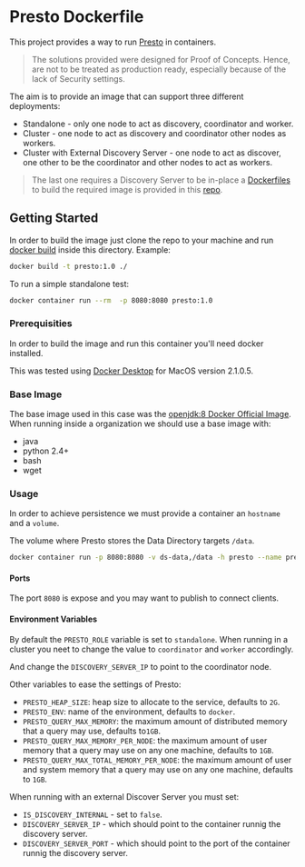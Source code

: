 # Presto Dockerfile

This project provides a way to run [Presto](https://prestodb.io) in containers.

> The solutions provided were designed for Proof of Concepts. Hence, are not to be treated as production ready, especially because of the lack of Security settings.

The aim is to provide an image that can support three different deployments:

- Standalone - only one node to act as discovery, coordinator and worker.
- Cluster - one node to act as discovery and coordinator other nodes as workers.
- Cluster with External Discovery Server - one node to act as discover, one other to be the coordinator and other nodes to act as workers.

> The last one requires a Discovery Server to be in-place a [Dockerfiles](https://docs.docker.com/engine/reference/builder/) to build the required image is provided in this [repo](https://github.com/ricardo-aires/discovery-server-deploy/blob/master/containers/docker/README.md).

## Getting Started

In order to build the image just clone the repo to your machine and run [docker build](https://docs.docker.com/engine/reference/commandline/build/) inside this directory. Example:

```bash
docker build -t presto:1.0 ./
```

To run a simple standalone test:

```bash
docker container run --rm  -p 8080:8080 presto:1.0
```

### Prerequisities

In order to build the image and run this container you'll need docker installed.

This was tested using [Docker Desktop](https://www.docker.com/products/docker-desktop) for MacOS version 2.1.0.5.

### Base Image

The base image used in this case was the [openjdk:8 Docker Official Image](https://hub.docker.com/_/openjdk). When running inside a organization we should use a base image with:

- java
- python 2.4+
- bash
- wget

### Usage

In order to achieve persistence we must provide a container an `hostname` and a `volume`.

The volume where Presto stores the Data Directory targets `/data`.

```bash
docker container run -p 8080:8080 -v ds-data,/data -h presto --name presto presto:1.0
```

#### Ports

The port `8080` is expose and you may want to publish to connect clients.

#### Environment Variables

By default the `PRESTO_ROLE` variable is set to `standalone`. When running in a cluster you neet to change the value to `coordinator` and `worker` accordingly.

And change the `DISCOVERY_SERVER_IP` to point to the coordinator node.

Other variables to ease the settings of Presto:

- `PRESTO_HEAP_SIZE`: heap size to allocate to the service, defaults to `2G`.
- `PRESTO_ENV`: name of the environment, defaults to `docker`.
- `PRESTO_QUERY_MAX_MEMORY`: the maximum amount of distributed memory that a query may use, defaults to`1GB`.
- `PRESTO_QUERY_MAX_MEMORY_PER_NODE`: the maximum amount of user memory that a query may use on any one machine, defaults to `1GB`.
- `PRESTO_QUERY_MAX_TOTAL_MEMORY_PER_NODE`: the maximum amount of user and system memory that a query may use on any one machine, defaults to `1GB`.

When running with an external Discover Server you must set:

- `IS_DISCOVERY_INTERNAL` - set to `false`.
- `DISCOVERY_SERVER_IP` - which should point to the container runnig the discovery server.
- `DISCOVERY_SERVER_PORT` - which should point to the port of the container runnig the discovery server.
